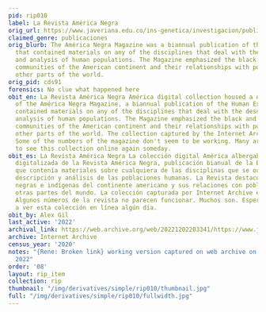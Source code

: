 ```yaml
---
pid: rip010
label: La Revista América Negra
orig_url: https://www.javeriana.edu.co/ins-genetica/investigacion/publicaciones/libros/america-negra
claimed_genre: publicaciones
orig_blurb: The América Negra Magazine was a biannual publication of the Human Expedition
  that contained materials on any of the disciplines that deal with the description
  and analysis of human populations. The Magazine emphasized the black and indigenous
  communities of the American continent and their relationships with populations from
  other parts of the world.
orig_pid: cds91
forensics: No clue what happened here
obit_en: La Revista América Negra América digital collection housed a digitized run
  of the América Negra Magazine, a biannual publication of the Human Expedition that
  contained materials on any of the disciplines that deal with the description and
  analysis of human populations. The Magazine emphasized the black and indigenous
  communities of the American continent and their relationships with populations from
  other parts of the world. The collection captured by the Internet Archive is uneven.
  Some of the numbers of the magazine don't seem to be working. Many are. We hope
  to see this collection online again someday.
obit_es: La Revista América Negra La colección digital América albergaba una tirada
  digitalizada de la Revista América Negra, publicación bianual de la Expedición Humana
  que contenía materiales sobre cualquiera de las disciplinas que se ocupan de la
  descripción y análisis de las poblaciones humanas. La Revista destacó las comunidades
  negras e indígenas del continente americano y sus relaciones con poblaciones de
  otras partes del mundo. La colección capturada por Internet Archive es desigual.
  Algunos números de la revista no parecen funcionar. Muchos son. Esperamos volver
  a ver esta colección en línea algún día.
obit_by: Alex Gil
last_active: '2022'
archival_link: https://web.archive.org/web/20221202203341/https://www.javeriana.edu.co/ins-genetica/investigacion/publicaciones/libros/america-negra
archive: Internet Archive
census_year: '2020'
notes: "{Rene: Broken link} working version captured on web archive on december 2
  2022"
order: '08'
layout: rip_item
collection: rip
thumbnail: "/img/derivatives/simple/rip010/thumbnail.jpg"
full: "/img/derivatives/simple/rip010/fullwidth.jpg"
---
```

